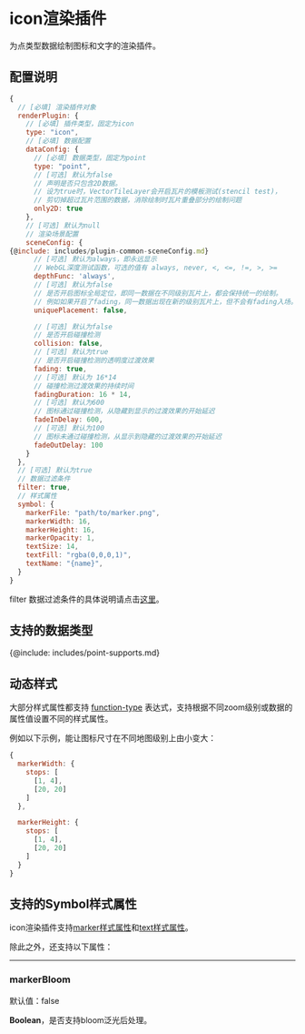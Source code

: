 # icon渲染插件

为点类型数据绘制图标和文字的渲染插件。

## 配置说明
```js
{
  // [必填] 渲染插件对象
  renderPlugin: {
    // [必填] 插件类型，固定为icon
    type: "icon",
    // [必填] 数据配置
    dataConfig: {
      // [必填] 数据类型，固定为point
      type: "point",
      // [可选] 默认为false
      // 声明是否只包含2D数据。
      // 设为true时，VectorTileLayer会开启瓦片的模板测试(stencil test)，
      // 剪切掉超过瓦片范围的数据，消除绘制时瓦片重叠部分的绘制问题
      only2D: true
    },
    // [可选] 默认为null
    // 渲染场景配置
    sceneConfig: {
{@include: includes/plugin-common-sceneConfig.md}
      // [可选] 默认为always，即永远显示
      // WebGL深度测试函数，可选的值有 always, never, <, <=, !=, >, >=
      depthFunc: 'always',
      // [可选] 默认为false
      // 是否开启图标全局定位，即同一数据在不同级别瓦片上，都会保持统一的绘制。
      // 例如如果开启了fading，同一数据出现在新的级别瓦片上，但不会有fading入场。
      uniquePlacement: false,

      // [可选] 默认为false
      // 是否开启碰撞检测
      collision: false,
      // [可选] 默认为true
      // 是否开启碰撞检测的透明度过渡效果
      fading: true,
      // [可选] 默认为 16*14
      // 碰撞检测过渡效果的持续时间
      fadingDuration: 16 * 14,
      // [可选] 默认为600
      // 图标通过碰撞检测，从隐藏到显示的过渡效果的开始延迟
      fadeInDelay: 600,
      // [可选] 默认为100
      // 图标未通过碰撞检测，从显示到隐藏的过渡效果的开始延迟
      fadeOutDelay: 100
    }
  },
  // [可选] 默认为true
  // 数据过滤条件
  filter: true,
  // 样式属性
  symbol: {
    markerFile: "path/to/marker.png",
    markerWidth: 16,
    markerHeight: 16,
    markerOpacity: 1,
    textSize: 14,
    textFill: "rgba(0,0,0,1)",
    textName: "{name}",
  }
}
```

filter 数据过滤条件的具体说明请点击[这里](../filter/feature-filter)。

## 支持的数据类型

{@include: includes/point-supports.md}

## 动态样式

大部分样式属性都支持 [function-type](../filter/function-type) 表达式，支持根据不同zoom级别或数据的属性值设置不同的样式属性。

例如以下示例，能让图标尺寸在不同地图级别上由小变大：

```js
{
  markerWidth: {
    stops: [
      [1, 4],
      [20, 20]
    ]
  },

  markerHeight: {
    stops: [
      [1, 4],
      [20, 20]
    ]
  }
}
```

## 支持的Symbol样式属性

icon渲染插件支持[marker样式属性](../symbols#marker样式属性)和[text样式属性](../symbols#text样式属性)。

除此之外，还支持以下属性：

-----------
### markerBloom

默认值：false

**Boolean**，是否支持bloom泛光后处理。